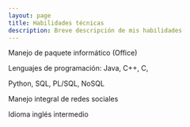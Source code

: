 ```yaml
---
layout: page
title: Habilidades técnicas 
description: Breve descripción de mis habilidades 
---
```


Manejo de paquete informático (Office)

Lenguajes de programación: Java, C++, C,

Python, SQL, PL/SQL, NoSQL

Manejo integral de redes sociales

Idioma inglés intermedio 
